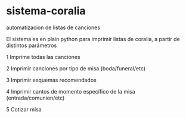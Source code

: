 # sistema-coralia
automatizacion de listas de canciones

El sistema es en plain python para imprimir listas de coralia, a partir de distintos parámetros

1 Imprime todas las canciones

2 Imprimir canciones por tipo de misa (boda/funeral/etc)

3 Imprimir esquemas recomendados

4 Imprimir cantos de momento específico de la misa (entrada/comunion/etc)

5 Cotizar misa
